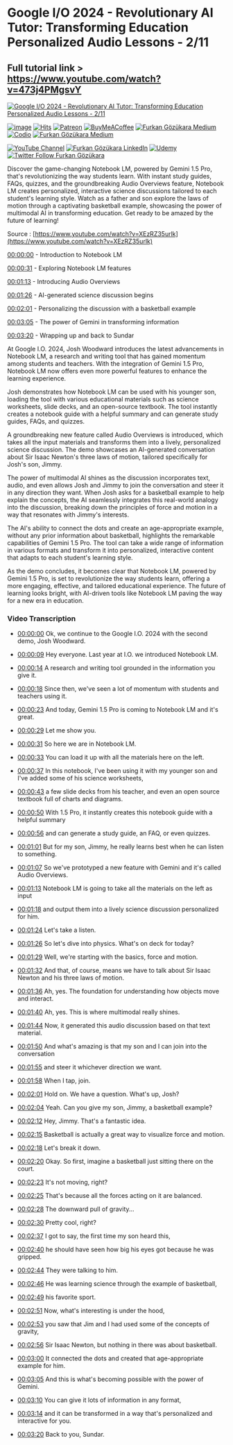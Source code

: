 # Google I/O 2024 - Revolutionary AI Tutor: Transforming Education Personalized Audio Lessons - 2/11

## Full tutorial link > https://www.youtube.com/watch?v=473j4PMgsvY

[![Google I/O 2024 - Revolutionary AI Tutor: Transforming Education Personalized Audio Lessons - 2/11](https://img.youtube.com/vi/473j4PMgsvY/sddefault.jpg)](https://www.youtube.com/watch?v=473j4PMgsvY "Google I/O 2024 - Revolutionary AI Tutor: Transforming Education Personalized Audio Lessons - 2/11")

[![image](https://img.shields.io/discord/772774097734074388?label=Discord&logo=discord)](https://discord.com/servers/software-engineering-courses-secourses-772774097734074388) [![Hits](https://hits.sh/github.com/FurkanGozukara/Stable-Diffusion/blob/main/Tutorials/Google-IO-2024-Revolutionary-AI-Tutor-Transforming-Education-Personalized-Audio-Lessons-211.md.svg?style=plastic&label=Hits%20Since%2025.08.27&labelColor=007ec6&logo=SECourses)](https://hits.sh/github.com/FurkanGozukara/Stable-Diffusion/blob/main/Tutorials/Google-IO-2024-Revolutionary-AI-Tutor-Transforming-Education-Personalized-Audio-Lessons-211.md)
[![Patreon](https://img.shields.io/badge/Patreon-Support%20Me-F2EB0E?style=for-the-badge&logo=patreon)](https://www.patreon.com/c/SECourses) [![BuyMeACoffee](https://img.shields.io/badge/Buy%20Me%20a%20Coffee-ffdd00?style=for-the-badge&logo=buy-me-a-coffee&logoColor=black)](https://www.buymeacoffee.com/DrFurkan) [![Furkan Gözükara Medium](https://img.shields.io/badge/Medium-Follow%20Me-800080?style=for-the-badge&logo=medium&logoColor=white)](https://medium.com/@furkangozukara) [![Codio](https://img.shields.io/static/v1?style=for-the-badge&message=Articles&color=4574E0&logo=Codio&logoColor=FFFFFF&label=CivitAI)](https://civitai.com/user/SECourses/articles) [![Furkan Gözükara Medium](https://img.shields.io/badge/DeviantArt-Follow%20Me-990000?style=for-the-badge&logo=deviantart&logoColor=white)](https://www.deviantart.com/monstermmorpg)

[![YouTube Channel](https://img.shields.io/badge/YouTube-SECourses-C50C0C?style=for-the-badge&logo=youtube)](https://www.youtube.com/SECourses)  [![Furkan Gözükara LinkedIn](https://img.shields.io/badge/LinkedIn-Follow%20Me-0077B5?style=for-the-badge&logo=linkedin&logoColor=white)](https://www.linkedin.com/in/furkangozukara/)   [![Udemy](https://img.shields.io/static/v1?style=for-the-badge&message=Stable%20Diffusion%20Course&color=A435F0&logo=Udemy&logoColor=FFFFFF&label=Udemy)](https://www.udemy.com/course/stable-diffusion-dreambooth-lora-zero-to-hero/?referralCode=E327407C9BDF0CEA8156) [![Twitter Follow Furkan Gözükara](https://img.shields.io/badge/Twitter-Follow%20Me-1DA1F2?style=for-the-badge&logo=twitter&logoColor=white)](https://twitter.com/GozukaraFurkan)


Discover the game-changing Notebook LM, powered by Gemini 1.5 Pro, that's revolutionizing the way students learn. With instant study guides, FAQs, quizzes, and the groundbreaking Audio Overviews feature, Notebook LM creates personalized, interactive science discussions tailored to each student's learning style. Watch as a father and son explore the laws of motion through a captivating basketball example, showcasing the power of multimodal AI in transforming education. Get ready to be amazed by the future of learning!

Source : [https://www.youtube.com/watch?v=XEzRZ35urlk](https://www.youtube.com/watch?v=XEzRZ35urlk)

[00:00:00](https://youtu.be/473j4PMgsvY?t=0) - Introduction to Notebook LM

[00:00:31](https://youtu.be/473j4PMgsvY?t=31) - Exploring Notebook LM features

[00:01:13](https://youtu.be/473j4PMgsvY?t=73) - Introducing Audio Overviews

[00:01:26](https://youtu.be/473j4PMgsvY?t=86) - AI-generated science discussion begins

[00:02:01](https://youtu.be/473j4PMgsvY?t=121) - Personalizing the discussion with a basketball example

[00:03:05](https://youtu.be/473j4PMgsvY?t=185) - The power of Gemini in transforming information

[00:03:20](https://youtu.be/473j4PMgsvY?t=200) - Wrapping up and back to Sundar

At Google I.O. 2024, Josh Woodward introduces the latest advancements in Notebook LM, a research and writing tool that has gained momentum among students and teachers. With the integration of Gemini 1.5 Pro, Notebook LM now offers even more powerful features to enhance the learning experience.

Josh demonstrates how Notebook LM can be used with his younger son, loading the tool with various educational materials such as science worksheets, slide decks, and an open-source textbook. The tool instantly creates a notebook guide with a helpful summary and can generate study guides, FAQs, and quizzes.

A groundbreaking new feature called Audio Overviews is introduced, which takes all the input materials and transforms them into a lively, personalized science discussion. The demo showcases an AI-generated conversation about Sir Isaac Newton's three laws of motion, tailored specifically for Josh's son, Jimmy.

The power of multimodal AI shines as the discussion incorporates text, audio, and even allows Josh and Jimmy to join the conversation and steer it in any direction they want. When Josh asks for a basketball example to help explain the concepts, the AI seamlessly integrates this real-world analogy into the discussion, breaking down the principles of force and motion in a way that resonates with Jimmy's interests.

The AI's ability to connect the dots and create an age-appropriate example, without any prior information about basketball, highlights the remarkable capabilities of Gemini 1.5 Pro. The tool can take a wide range of information in various formats and transform it into personalized, interactive content that adapts to each student's learning style.

As the demo concludes, it becomes clear that Notebook LM, powered by Gemini 1.5 Pro, is set to revolutionize the way students learn, offering a more engaging, effective, and tailored educational experience. The future of learning looks bright, with AI-driven tools like Notebook LM paving the way for a new era in education.



### Video Transcription


- [00:00:00](https://www.youtube.com/watch?v=473j4PMgsvY&t=0) Ok, we continue to the Google I.O. 2024 with the second demo, Josh Woodward.

- [00:00:09](https://www.youtube.com/watch?v=473j4PMgsvY&t=9) Hey everyone. Last year at I.O. we introduced Notebook LM.

- [00:00:14](https://www.youtube.com/watch?v=473j4PMgsvY&t=14) A research and writing tool grounded in the information you give it.

- [00:00:18](https://www.youtube.com/watch?v=473j4PMgsvY&t=18) Since then, we've seen a lot of momentum with students and teachers using it.

- [00:00:23](https://www.youtube.com/watch?v=473j4PMgsvY&t=23) And today, Gemini 1.5 Pro is coming to Notebook LM and it's great.

- [00:00:29](https://www.youtube.com/watch?v=473j4PMgsvY&t=29) Let me show you.

- [00:00:31](https://www.youtube.com/watch?v=473j4PMgsvY&t=31) So here we are in Notebook LM.

- [00:00:33](https://www.youtube.com/watch?v=473j4PMgsvY&t=33) You can load it up with all the materials here on the left.

- [00:00:37](https://www.youtube.com/watch?v=473j4PMgsvY&t=37) In this notebook, I've been using it with my younger son and I've added some of his science worksheets,

- [00:00:43](https://www.youtube.com/watch?v=473j4PMgsvY&t=43) a few slide decks from his teacher, and even an open source textbook full of charts and diagrams.

- [00:00:50](https://www.youtube.com/watch?v=473j4PMgsvY&t=50) With 1.5 Pro, it instantly creates this notebook guide with a helpful summary

- [00:00:56](https://www.youtube.com/watch?v=473j4PMgsvY&t=56) and can generate a study guide, an FAQ, or even quizzes.

- [00:01:01](https://www.youtube.com/watch?v=473j4PMgsvY&t=61) But for my son, Jimmy, he really learns best when he can listen to something.

- [00:01:07](https://www.youtube.com/watch?v=473j4PMgsvY&t=67) So we've prototyped a new feature with Gemini and it's called Audio Overviews.

- [00:01:13](https://www.youtube.com/watch?v=473j4PMgsvY&t=73) Notebook LM is going to take all the materials on the left as input

- [00:01:18](https://www.youtube.com/watch?v=473j4PMgsvY&t=78) and output them into a lively science discussion personalized for him.

- [00:01:24](https://www.youtube.com/watch?v=473j4PMgsvY&t=84) Let's take a listen.

- [00:01:26](https://www.youtube.com/watch?v=473j4PMgsvY&t=86) So let's dive into physics. What's on deck for today?

- [00:01:29](https://www.youtube.com/watch?v=473j4PMgsvY&t=89) Well, we're starting with the basics, force and motion.

- [00:01:32](https://www.youtube.com/watch?v=473j4PMgsvY&t=92) And that, of course, means we have to talk about Sir Isaac Newton and his three laws of motion.

- [00:01:36](https://www.youtube.com/watch?v=473j4PMgsvY&t=96) Ah, yes. The foundation for understanding how objects move and interact.

- [00:01:40](https://www.youtube.com/watch?v=473j4PMgsvY&t=100) Ah, yes. This is where multimodal really shines.

- [00:01:44](https://www.youtube.com/watch?v=473j4PMgsvY&t=104) Now, it generated this audio discussion based on that text material.

- [00:01:50](https://www.youtube.com/watch?v=473j4PMgsvY&t=110) And what's amazing is that my son and I can join into the conversation

- [00:01:55](https://www.youtube.com/watch?v=473j4PMgsvY&t=115) and steer it whichever direction we want.

- [00:01:58](https://www.youtube.com/watch?v=473j4PMgsvY&t=118) When I tap, join.

- [00:02:01](https://www.youtube.com/watch?v=473j4PMgsvY&t=121) Hold on. We have a question. What's up, Josh?

- [00:02:04](https://www.youtube.com/watch?v=473j4PMgsvY&t=124) Yeah. Can you give my son, Jimmy, a basketball example?

- [00:02:12](https://www.youtube.com/watch?v=473j4PMgsvY&t=132) Hey, Jimmy. That's a fantastic idea.

- [00:02:15](https://www.youtube.com/watch?v=473j4PMgsvY&t=135) Basketball is actually a great way to visualize force and motion.

- [00:02:18](https://www.youtube.com/watch?v=473j4PMgsvY&t=138) Let's break it down.

- [00:02:20](https://www.youtube.com/watch?v=473j4PMgsvY&t=140) Okay. So first, imagine a basketball just sitting there on the court.

- [00:02:23](https://www.youtube.com/watch?v=473j4PMgsvY&t=143) It's not moving, right?

- [00:02:25](https://www.youtube.com/watch?v=473j4PMgsvY&t=145) That's because all the forces acting on it are balanced.

- [00:02:28](https://www.youtube.com/watch?v=473j4PMgsvY&t=148) The downward pull of gravity...

- [00:02:30](https://www.youtube.com/watch?v=473j4PMgsvY&t=150) Pretty cool, right?

- [00:02:37](https://www.youtube.com/watch?v=473j4PMgsvY&t=157) I got to say, the first time my son heard this,

- [00:02:40](https://www.youtube.com/watch?v=473j4PMgsvY&t=160) he should have seen how big his eyes got because he was gripped.

- [00:02:44](https://www.youtube.com/watch?v=473j4PMgsvY&t=164) They were talking to him.

- [00:02:46](https://www.youtube.com/watch?v=473j4PMgsvY&t=166) He was learning science through the example of basketball,

- [00:02:49](https://www.youtube.com/watch?v=473j4PMgsvY&t=169) his favorite sport.

- [00:02:51](https://www.youtube.com/watch?v=473j4PMgsvY&t=171) Now, what's interesting is under the hood,

- [00:02:53](https://www.youtube.com/watch?v=473j4PMgsvY&t=173) you saw that Jim and I had used some of the concepts of gravity,

- [00:02:56](https://www.youtube.com/watch?v=473j4PMgsvY&t=176) Sir Isaac Newton, but nothing in there was about basketball.

- [00:03:00](https://www.youtube.com/watch?v=473j4PMgsvY&t=180) It connected the dots and created that age-appropriate example for him.

- [00:03:05](https://www.youtube.com/watch?v=473j4PMgsvY&t=185) And this is what's becoming possible with the power of Gemini.

- [00:03:10](https://www.youtube.com/watch?v=473j4PMgsvY&t=190) You can give it lots of information in any format,

- [00:03:14](https://www.youtube.com/watch?v=473j4PMgsvY&t=194) and it can be transformed in a way that's personalized and interactive for you.

- [00:03:20](https://www.youtube.com/watch?v=473j4PMgsvY&t=200) Back to you, Sundar.
